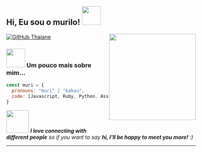 <h2> Hi, Eu sou o murilo! <img src="https://cdn.discordapp.com/attachments/951749489360764948/995419390361211041/6da3ee3848e7d5b49bea3a45824631b7.jpg?width=416&height=410" width="50"></h2>
<img align='right' src="[https://media.giphy.com/media/ieyl9zmCjO4b4t6qoY/giphy.gif](https://cdn.discordapp.com/attachments/951749489360764948/995419390361211041/6da3ee3848e7d5b49bea3a45824631b7.jpg?width=416&height=410)" width="230">
</em></p>

[![GitHub Thaiane](https://img.shields.io/github/followers/murilindao?label=follow&style=social)](https://github.com/murilindao)


### <img src="https://media.giphy.com/media/VgCDAzcKvsR6OM0uWg/giphy.gif" width="50"> Um pouco mais sobre mim...

```javascript
const muri = {
  pronouns: "muri" | "kakau",
  code: [Javascript, Ruby, Python, Assembly, Xanascript],
}
```

<img src="https://media.giphy.com/media/LnQjpWaON8nhr21vNW/giphy.gif" width="60"> <em><b>I love connecting with different people</b> so if you want to say <b>hi, I'll be happy to meet you more!</b> :)</em>

---
